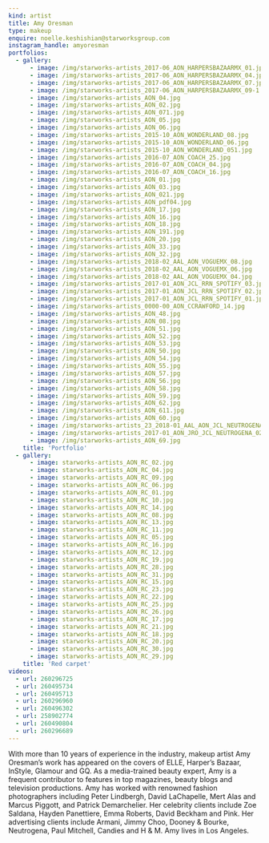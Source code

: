 ```yaml
---
kind: artist
title: Amy Oresman
type: makeup
enquire: noelle.keshishian@starworksgroup.com
instagram_handle: amyoresman
portfolios:
  - gallery:
      - image: /img/starworks-artists_2017-06_AON_HARPERSBAZAARMX_01.jpg
      - image: /img/starworks-artists_2017-06_AON_HARPERSBAZAARMX_04.jpg
      - image: /img/starworks-artists_2017-06_AON_HARPERSBAZAARMX_07.jpg
      - image: /img/starworks-artists_2017-06_AON_HARPERSBAZAARMX_09-1.jpg
      - image: /img/starworks-artists_AON_04.jpg
      - image: /img/starworks-artists_AON_02.jpg
      - image: /img/starworks-artists_AON_071.jpg
      - image: /img/starworks-artists_AON_05.jpg
      - image: /img/starworks-artists_AON_06.jpg
      - image: /img/starworks-artists_2015-10_AON_WONDERLAND_08.jpg
      - image: /img/starworks-artists_2015-10_AON_WONDERLAND_06.jpg
      - image: /img/starworks-artists_2015-10_AON_WONDERLAND_051.jpg
      - image: /img/starworks-artists_2016-07_AON_COACH_25.jpg
      - image: /img/starworks-artists_2016-07_AON_COACH_04.jpg
      - image: /img/starworks-artists_2016-07_AON_COACH_16.jpg
      - image: /img/starworks-artists_AON_01.jpg
      - image: /img/starworks-artists_AON_03.jpg
      - image: /img/starworks-artists_AON_021.jpg
      - image: /img/starworks-artists_AON_pdf04.jpg
      - image: /img/starworks-artists_AON_17.jpg
      - image: /img/starworks-artists_AON_16.jpg
      - image: /img/starworks-artists_AON_18.jpg
      - image: /img/starworks-artists_AON_191.jpg
      - image: /img/starworks-artists_AON_20.jpg
      - image: /img/starworks-artists_AON_33.jpg
      - image: /img/starworks-artists_AON_32.jpg
      - image: /img/starworks-artists_2018-02_AAL_AON_VOGUEMX_08.jpg
      - image: /img/starworks-artists_2018-02_AAL_AON_VOGUEMX_06.jpg
      - image: /img/starworks-artists_2018-02_AAL_AON_VOGUEMX_04.jpg
      - image: /img/starworks-artists_2017-01_AON_JCL_RRN_SPOTIFY_03.jpg
      - image: /img/starworks-artists_2017-01_AON_JCL_RRN_SPOTIFY_02.jpg
      - image: /img/starworks-artists_2017-01_AON_JCL_RRN_SPOTIFY_01.jpg
      - image: /img/starworks-artists_0000-00_AON_CCRAWFORD_14.jpg
      - image: /img/starworks-artists_AON_48.jpg
      - image: /img/starworks-artists_AON_08.jpg
      - image: /img/starworks-artists_AON_51.jpg
      - image: /img/starworks-artists_AON_52.jpg
      - image: /img/starworks-artists_AON_53.jpg
      - image: /img/starworks-artists_AON_50.jpg
      - image: /img/starworks-artists_AON_54.jpg
      - image: /img/starworks-artists_AON_55.jpg
      - image: /img/starworks-artists_AON_57.jpg
      - image: /img/starworks-artists_AON_56.jpg
      - image: /img/starworks-artists_AON_58.jpg
      - image: /img/starworks-artists_AON_59.jpg
      - image: /img/starworks-artists_AON_62.jpg
      - image: /img/starworks-artists_AON_611.jpg
      - image: /img/starworks-artists_AON_60.jpg
      - image: /img/starworks-artists_23_2018-01_AAL_AON_JCL_NEUTROGENA_02.jpg
      - image: /img/starworks-artists_2017-01_AON_JRO_JCL_NEUTROGENA_02.jpg
      - image: /img/starworks-artists_AON_69.jpg
    title: 'Portfolio'
  - gallery:
      - image: starworks-artists_AON_RC_02.jpg
      - image: starworks-artists_AON_RC_04.jpg
      - image: starworks-artists_AON_RC_09.jpg
      - image: starworks-artists_AON_RC_06.jpg
      - image: starworks-artists_AON_RC_01.jpg
      - image: starworks-artists_AON_RC_10.jpg
      - image: starworks-artists_AON_RC_14.jpg
      - image: starworks-artists_AON_RC_08.jpg
      - image: starworks-artists_AON_RC_13.jpg
      - image: starworks-artists_AON_RC_11.jpg
      - image: starworks-artists_AON_RC_05.jpg
      - image: starworks-artists_AON_RC_16.jpg
      - image: starworks-artists_AON_RC_12.jpg
      - image: starworks-artists_AON_RC_19.jpg
      - image: starworks-artists_AON_RC_28.jpg
      - image: starworks-artists_AON_RC_31.jpg
      - image: starworks-artists_AON_RC_15.jpg
      - image: starworks-artists_AON_RC_23.jpg
      - image: starworks-artists_AON_RC_22.jpg
      - image: starworks-artists_AON_RC_25.jpg
      - image: starworks-artists_AON_RC_26.jpg
      - image: starworks-artists_AON_RC_17.jpg
      - image: starworks-artists_AON_RC_21.jpg
      - image: starworks-artists_AON_RC_18.jpg
      - image: starworks-artists_AON_RC_20.jpg
      - image: starworks-artists_AON_RC_30.jpg
      - image: starworks-artists_AON_RC_29.jpg
    title: 'Red carpet'
videos:
  - url: 260296725
  - url: 260495734
  - url: 260495713
  - url: 260296960
  - url: 260496302
  - url: 258902774
  - url: 260490804
  - url: 260296689
---
```

With more than 10 years of experience in the industry, makeup artist Amy Oresman’s work has appeared on the covers of ELLE, Harper’s Bazaar, InStyle, Glamour and GQ. As a media-trained beauty expert, Amy is a frequent contributor to features in top magazines, beauty blogs and television productions. Amy has worked with renowned fashion photographers including Peter Lindbergh, David LaChapelle, Mert Alas and Marcus Piggott, and Patrick Demarchelier. Her celebrity clients include Zoe Saldana, Hayden Panettiere, Emma Roberts, David Beckham and Pink. Her advertising clients include Armani, Jimmy Choo, Dooney & Bourke, Neutrogena, Paul Mitchell, Candies and H & M.
Amy lives in Los Angeles.
